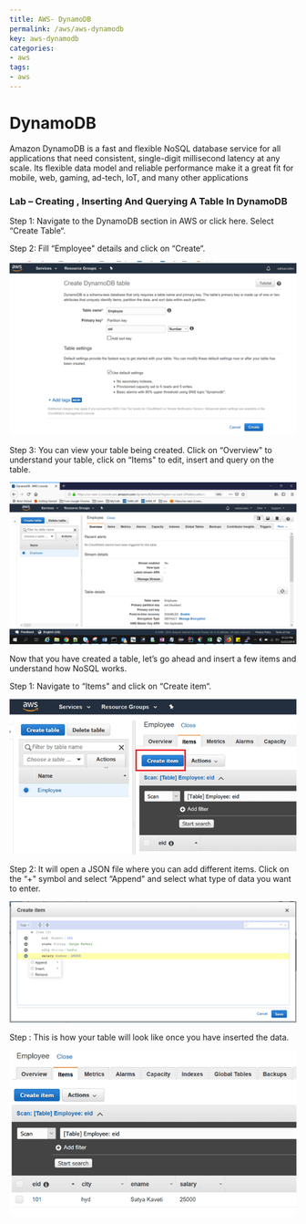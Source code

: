 ```yaml
---
title: AWS- DynamoDB
permalink: /aws/aws-dynamodb
key: aws-dynamodb
categories:
- aws
tags:
- aws
---
```


DynamoDB
========

Amazon DynamoDB is a fast and flexible NoSQL database service for all
applications that need consistent, single-digit millisecond latency at any
scale. Its flexible data model and reliable performance make it a great fit for
mobile, web, gaming, ad-tech, IoT, and many other applications

### Lab – Creating , Inserting And Querying A Table In DynamoDB

Step 1: Navigate to the DynamoDB section in AWS or click here. Select “Create
Table“.

Step 2: Fill “Employee" details and click on “Create“.

![](media/9db5f3fcb28ec06031f4f9716a15ae7b.png)

Step 3: You can view your table being created. Click on “Overview" to understand
your table, click on “Items" to edit, insert and query on the table.

![](media/c78fbaf03fc24e106dc89a7094260e43.png)

Now that you have created a table, let’s go ahead and insert a few items and
understand how NoSQL works.

Step 1: Navigate to “Items" and click on “Create item“.

![](media/85ba4f861e52c7385fabb67e763e5d5f.png)

Step 2: It will open a JSON file where you can add different items. Click on the
“+" symbol and select “Append" and select what type of data you want to enter.

![](media/6ab50d869e3b38138ffebbbb27ef57e6.png)

Step : This is how your table will look like once you have inserted the data.

![](media/61b20eb83e8c7b657753452a73a8af0f.png)
